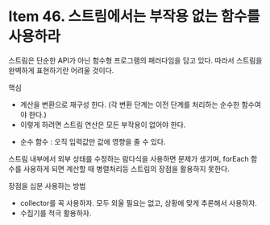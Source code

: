 # Item 46. 스트림에서는 부작용 없는 함수를 사용하라

스트림은 단순한 API가 아닌 함수형 프로그램의 패러다임을 담고 있다. 따라서 스트림을 완벽하게 표현하기란 어려울 것이다.

핵심

- 계산을 변환으로 재구성 한다. (각 변환 단계는 이전 단계를 처리하는 순수한 함수여야 한다.)
- 이렇게 하려면 스트림 연산은 모든 부작용이 없어야 한다.

* 순수 함수 : 오직 입력값만 값에 영향을 줄 수 있다.

스트림 내부에서 외부 상태를 수정하는 람다식을 사용하면 문제가 생기며, forEach 함수를 사용하게 되면 계산할 때 병렬처리등 스트림의 장점을 활용하지 못한다.

장점을 십분 사용하는 방법

- collector를 꼭 사용하자. 모두 외울 필요는 없고, 상황에 맞게 추론해서 사용하자.
- 수집기를 적극 활용하자.
